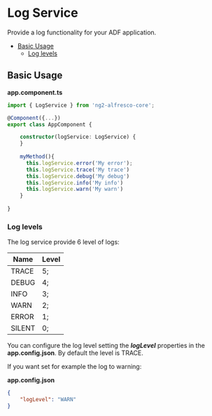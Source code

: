 # Log Service

Provide a log functionality for your ADF application.

<!-- markdown-toc start - Don't edit this section.  npm run toc to generate it-->

<!-- toc -->

- [Basic Usage](#basic-usage)
  * [Log levels](#log-levels)

<!-- tocstop -->

<!-- markdown-toc end -->

## Basic Usage

**app.component.ts**

```ts
import { LogService } from 'ng2-alfresco-core';

@Component({...})
export class AppComponent {

    constructor(logService: LogService) {
    }
    
    myMethod(){
      this.logService.error('My error');
      this.logService.trace('My trace')
      this.logService.debug('My debug')
      this.logService.info('My info')
      this.logService.warn('My warn')
    }
    
}
```

### Log levels 

The log service provide 6 level of logs:

Name | Level
-|-
TRACE |5;
DEBUG |4;
INFO |3;
WARN |2;
ERROR |1;
SILENT |0;

You can configure the log level setting the ***logLevel*** properties in the **app.config.json**. By default the level is TRACE.

If you want set for example the log to warning:

**app.config.json**

```json
{
    "logLevel": "WARN" 
}
```